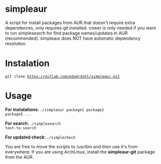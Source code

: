 # simpleaur
A script for install packages from AUR that doesn't require extra dependences, only requires git installed. cower is only needed if you want to run simplesearch for find package names/updates in AUR (recommended). simpleaur does NOT have automatic dependency resolution.

# Instalation
<code>git clone https://gitlab.com/edu4rdshl/simpleaur.git</code>

# Usage
<b>For instalations: </b>
<code>./simpleaur package1 package2 package3 ...</code></br>

<b>For search: </b>
<code>./simplesearch text-to-search</code></br>

<b>For updated check: </b>
<code>./simplecheck</code>

You are free to move the scripts to /usr/bin and then use it's from everywhere. If you are using ArchLinux, install the <b>simpleaur-git</b> package from the AUR.
